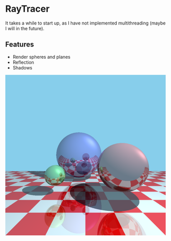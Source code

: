 # RayTracer  
It takes a while to start up, as I have not implemented multithreading (maybe I will in the future).  
## Features
 - Render spheres and planes
 - Reflection
 - Shadows

![alt text](https://github.com/1234thien/RayTracer/blob/main/result.png?raw=true)
